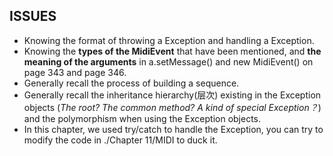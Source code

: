 ISSUES
------
*	Knowing the format of throwing a Exception and handling a Exception.
*	Knowing the **types of the MidiEvent** that have been mentioned, and **the meaning of the arguments** in a.setMessage() and new MidiEvent() on page 343 and page 346.
*	Generally recall the process of building a sequence.
*	Generally recall the inheritance hierarchy(层次) existing in the Exception objects (*The root? The common method? A kind of special Exception？*) and the polymorphism when using the Exception objects.
*	In this chapter, we used try/catch to handle the Exception, you can try to modify the code in ./Chapter 11/MIDI to duck it.